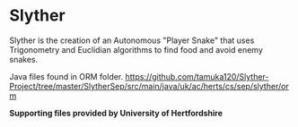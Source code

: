 # Slyther

Slyther is the creation of an Autonomous "Player Snake" that uses Trigonometry and Euclidian algorithms to find food and avoid enemy snakes.

Java files found in ORM folder. https://github.com/tamuka120/Slyther-Project/tree/master/SlytherSep/src/main/java/uk/ac/herts/cs/sep/slyther/orm

**Supporting files provided by University of Hertfordshire**  
